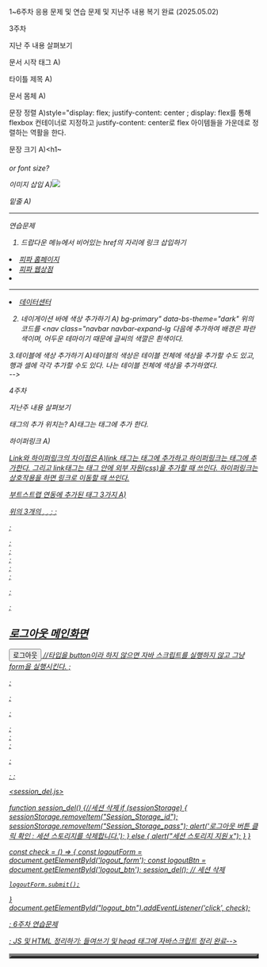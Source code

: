 1~6주차 응용 문제 및 연습 문제 및 지난주 내용 복기 완료 (2025.05.02)

3주차


지난 주 내용 살펴보기

문서 시작 태그
A)<html>

타이틀 제목
A)<tiltle> </tiltle>

문서 몸체
A)<body>

문장 정렬 
A)style="display: flex; justify-content: center ; 
  display: flex를 통해 flexbox 컨테이너로 지정하고  justify-content: center로 flex 아이템들을 가운데로 정렬하는 역활을 한다.  

문장 크기
A)<h1~<h6> or font size?

이미지 삽입
A)<img src="이미지 파일 경로" >

밑줄
A)<hr>

연습문제
1. 드랍다운 메뉴에서 비어있는 href의 자리에 링크 삽입하기 

<li><a class="dropdown-item" href="https://events.fconline.nexon.com/250424/Both">피파 홈페이지</a></li>
       <li><a class="dropdown-item" href="https://shop.fconline.nexon.com/">피파 웹상점</a></li>
       <li><hr class="dropdown-divider"></li>
       <li><a class="dropdown-item" href="https://fconline.nexon.com/datacenter/dailysquad">데이터센터</a></li>

2. 네이게이션 바에 색상 추가하기
   A) bg-primary" data-bs-theme="dark"
      위의 코드를 <nav class="navbar navbar-expand-lg 다음에 추가하여 배경은 파란색이며, 
      어두운 테마이기 때문에 글씨의 색깔은 흰색이다.

3.테이블에 색상 추가하기
  A)테이블의 색상은 테이블 전체에 색상을 추가할 수도 있고, 행과 셀에 각각 추가할 수도 있다.
    나는 테이블 전체에 색상을 추가하였다.  
    <table class="table caption-top table-primary"  border="5"> -->


4주차


지난주 내용 살펴보기

<meta> 태그의 추가 위치는? 
A)<meta>태그는 <head>태그에 추가 한다.

하이퍼링크
A)<a href = "파일 경로" >

Link와 하이퍼링크의 차이점은
A)link 태그는 <head>태그에 추가하고 하이퍼링크는 <body>태그에 추가한다.
  그리고 link태그는 <head>태그 안에 외부 자원(css)을 추가할 때 쓰인다.
  하이퍼링크는 상호작용을 하면 링크로 이동할 때 쓰인다.

부트스트랩 연동에 추가된 태그 3가지
A)<link href="https://cdn.jsdelivr.net/npm/bootstrap@5.3.3/dist/css/bootstrap.min.css" rel="stylesheet"                 integrity="sha384-QWTKZyjpPEjISv5WaRU9OFeRpok6YctnYmDr5pNlyT2bRjXh0JMhjY6hW+ALEwIH" crossorigin="anonymous">

   <meta name="viewport" content="width=device-width, initial-scale=1">

   <script src="https://cdn.jsdelivr.net/npm/bootstrap@5.3.3/dist/js/bootstrap.bundle.min.js" integrity="sha384-YvpcrYf0tY3lHB60NNkmXc5s9fDVZLESaAA55NDzOxhy9GkcIdslK1eN7N6jIeHz" crossorigin="anonymous"></script>
   위의 3개의 <link>, <meta>, <script>태그가 추가되었다.

기본 레이아웃 영역을 무엇이라 하는가? 
A)테이블?

디자인 템플릿 지정에 필요한 것은?
A) css, 자바스크립트, 부트스트랩?

표 병합을 위한 속성 2가지는?
A) <rowspan> : 행 병합, <colspan>: 열 병합


4주차 연습문제

검색 창 search.js를 수정하여 직접 실행해본다.

• 자바스크립트의 클릭 이벤트 식별자 수정하기

현재 식별자의 값은?  
A) ("search_btn")

식별자 값을 search_button_msg 로 수정한다.
A) document.getElementById("search_button_msg").addEventListener('click',search_message);

• Index.html의 버튼 클릭 id 식별자를 수정한다.

• 수정된 식별자 값과 일치해야 한다.
  A) <button class="btn btn-outline-success" id = "search_button_msg" type="submit">검색하기</button>

함수 search_message()를 2개 이상 추가한다.
A)  function search_message(){
        let a = "검색을 수행합니다.";
        alert(a);
    }

    function search_message(){
        let a = "검색을 수행한다.";
        alert(a);
    }

• 같은 이름의 함수가 중첩하면 에러가 나는가? 
  A)에러는 나지 않는다.
• 실행하는 경우 어떤 함수가 우선 순위가 높은가?
  A)"아래에 쓴 검색을 수행한다."가 출력된다. 

함수 search_message()에 변수를 추가한다.
• Let 변수 활용하여 문자열 “검색을 수행합니다”를 저장한다.
• 변수를 출력하는 형태로 수정한다.

  A) function search_message(){
        let a = "검색을 수행합니다.";
        alert(a);
     } 


5주차


지난주 내용 살펴보기

자바스크립트를 추가하는 태그는?
A)<script>태그

파일로 작성된 자바스크립트는 어디에 추가되는가? 
A)<script>태그로 html 문서에 추가된다.

자바스크립트가 제어하는 트리구조 문서를 무엇이라 하는가?
A)DOM(Document Object Model)

자바스크립트 변수 선언 방식 3가지
A)var, let, const

ES6 표준 이후 안전성을 위해 추가된 변수 선언 방식은?
A)let, const

문서의 최상위 문서의객체의 이름은?
A)document

문서의 객체 식별자를인식하는 메서드는? 
A)getElementById

마우스 이벤트 중 더블 클릭의 이름은
A)dbclick


5주차 연습문제 

검색 창에 문자열을 검사한다.
• 검사할 항목 : 공백, 비속어 5개

A) function search_message(){
      let a = "검색을 수행합니다.";
      alert(a); -->
      alert("공백과 비속어를 검사합니다.");
    }

    function googleSearch() {
    const searchTerm = document.getElementById("search_input").value; // 검색어로 설정

    <mark>const forbiddenWords = ["바보", "멍청이", "욕1", "욕2", "욕3"]; //배열로 비속어 목록 만들기</mark>

          // 공백 검사
          if (searchTerm === "") {
              alert("검색어를 입력하시오.");
              return false;
          }
    
          // 비속어 포함 검사 배열로 만들었기 때문에 for반복문으로 비속어를 순차적으로 검사한다.
          for (let word of forbiddenWords) {
              if (searchTerm.includes(word)) {
                  alert("비속어는 검색이 되지 않습니다.");
                  return false;
              }
          }
    
        const googleSearchUrl = `https://www.google.com/search?q=${encodeURIComponent(searchTerm)}`;
        // 새 창에서 구글 검색을 수행
        window.open(googleSearchUrl, "_blank"); // 새로운 창에서 열기.
        return false;
  }



<!--6주차-->


<!--지난주 내용 살펴보기 -->

<!-- JS의 참조 데이터 타입은? 2개 이상  -->
     A) 객체, 배열, 함수, 자료구조(MAP, SET)

<!-- Undefied 데이터 타입의 특징은?:  -->
     A)Undefied는 원시 타입으로 선언 후 값을 할당하지 않은 변수를 말한다. 그리고 반드시 값을 직접 확인해야 한다.

<!-- 문자열과 변수를 조합하여 출력하는 방법을무엇이라 하는가? -->
     A)템플릿 리터럴

<!-- Get / post 2가지 전송방식의 핵심 차이점은? -->
     A)Get방식은 URL에 정보가 노출되어 보안이 취약하고 
       Post방식은 URL에 정보가 노출되지 않아 보안에 용이하다.


<!-- 페이지 요청에 Utf-8 인코딩 처리 전용 함수는? -->
     A)encodeURIComponent 함수이다.

<!-- 페이지 로딩과 동시에js를 호출하는 속성은? -->
     A)defer 속성이다.

<!-- 상대경로를 지정하는경우 상위 폴더를 지정하는 방법은? -->
     A)../를 사용한다.

<!-- 자바스크립트의 핵심타이머 함수는? -->
     A)setTimeout 함수


<!-- 6주차 응용 문제 -->

<!-- • login 폴더에 logout.html 파일을 작성한다. -->
<!-- • 기존 login.html 전체 소스코드를 가져온다. -->
; • Head 및 body부터 footer 등 기본 소스 코드를 유지한다.
; • 그림과 같은 로그아웃 화면으로 수정한다.
; • 로그아웃 버튼 기능
; • 클릭하면 index.html로 연결한다. 
; • 원래 사이트 메인으로 돌아온다.

A)login.html의 전체 소스코드를 가져와서 logout.html에 필요한 스크립트를 제외한 나머지를 주석처리 하거나 삭제했다.
  그리고 원래의 로그인 버튼을 제외한 이메일과 비밀번호 입력창등의 기능들은 삭제하였다. 
  하지만 이 로그아웃 기능은 10주차까지 잘 실행되지 않았다. 
  그 이유는 logout_form과 logout_btn이라는 변수가 선언되지 않았고 로그아웃 기능을 하는 함수가 선언되지 않았기 때문이다.
  (10주차에서는 변수와 함수를 선언했지만 그 방식(session.js에 추가했지만 복잡하고 꼬이는 점들도 많았음)이 이상해서 기능이 제대로 실행되지 않았다.)
  따라서 11주차에 교수님의 솔루션을 받아 session_del.js라는 자바스크립트 파일을 따로로 만들어서 로그아웃 기능과 세션을 삭제하는 기능을 하는 코드를 만들었다.  
; <logout.html 코드>

; <!DOCTYPE html> 
; <html lang="ko">
;     <head>
;         <meta charset="UTF-8">
;         <meta name="viewport" content="width=device-width, initial-scale=1">
;         <link href="https://cdn.jsdelivr.net/npm/bootstrap@5.3.3/dist/css/bootstrap.min.css" rel="stylesheet" integrity="sha384-QWTKZyjpPEjISv5WaRU9OFeRpok6YctnYmDr5pNlyT2bRjXh0JMhjY6hW+ALEwIH" crossorigin="anonymous">
;         <link rel="stylesheet" href="../css/login.css">
;         <script defer src="https://cdn.jsdelivr.net/npm/bootstrap@5.3.3/dist/js/bootstrap.bundle.min.js" integrity="sha384-YvpcrYf0tY3lHB60NNkmXc5s9fDVZLESaAA55NDzOxhy9GkcIdslK1eN7N6jIeHz" crossorigin="anonymous"></script>
;         <script src="https://cdnjs.cloudflare.com/ajax/libs/dompurify/3.2.5/purify.min.js" integrity="sha512-/CUtA84sWWqWEBejNrrtWa7Yc4cth3Ome2ymvCKOo9YcZ4sh98tndUy4LutE2xGcAgD4fyz16y+gSyJdGCB5ww==" crossorigin="anonymous" referrerpolicy="no-referrer"></script>
          <!-- <script type="text/javascript" defer src="../js/session.js" defer></script> -->
          <script type="text/javascript" defer src="../js/session_del.js" defer></script>
          <!-- <script type="text/javascript" defer src="../js/login.js" defer></script> -->
;     <body>

;         <section class="vh-100 gradient-custom">
;             <div class="container py-5 h-100">
;                 <div class="row d-flex justify-content-center align-items-center h-100">
;                     <div class="col-12 col-md-8 col-lg-6 col-xl-5">
;                         <div class="card bg-dark text-white" style="border-radius: 1rem;">
;                             <div class="card-body p-5 text-center">

;                                 <div class="mb-md-5 mt-md-4 pb-5">
;                                     <form id="logout_form" method="get" action="../Web_main 20220987/Index.html"> 
                                        <h2 class="fw-bold mb-2 text-uppercase">로그아웃 메인화면</h2>
                                        <button data-mdb-button-init data-mdb-ripple-init class="btn btn-outline-light btn-lg px-5" id="logout_btn" type="button">로그아웃</button> //타입을 button이라 하지 않으면 자바 스크립트를 실행하지 않고 그냥 form을 실행시킨다.
;                                     </form>
                                  
;                                 </div>

                               
                                
;                             </div>

;                         </div>
;                     </div>
;                 </div>
;             </div>
            
;         </section>
;     </body>
; </html> 

<session_del.js>

function session_del() {//세션 삭제
        if (sessionStorage) {
            sessionStorage.removeItem("Session_Storage_id");
            sessionStorage.removeItem("Session_Storage_pass");
            alert('로그아웃 버튼 클릭 확인 : 세션 스토리지를 삭제합니다.');
        } 
        else {
            alert("세션 스토리지 지원 x");
        }
    }


const check = () => {
    const logoutForm = document.getElementById('logout_form');
    const logoutBtn = document.getElementById('logout_btn');
        session_del(); // 세션 삭제
      
    logoutForm.submit();
}    
document.getElementById("logout_btn").addEventListener('click', check);


; 6주차 연습문제

; JS 및 HTML 정리하기: 들여쓰기 및 head 태그에 자바스크립트 정리 완료-->
